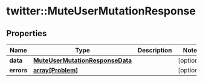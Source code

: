 # twitter::MuteUserMutationResponse


## Properties
Name | Type | Description | Notes
------------ | ------------- | ------------- | -------------
**data** | [**MuteUserMutationResponseData**](MuteUserMutationResponse_data.md) |  | [optional] 
**errors** | [**array[Problem]**](Problem.md) |  | [optional] 


